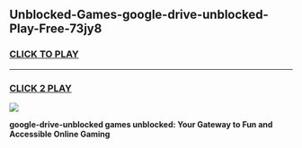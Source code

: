 
## Unblocked-Games-google-drive-unblocked-Play-Free-73jy8
<h3>
<a href="https://premium76.site?title=google-drive-unblocked&ref=21A">CLICK TO PLAY</a></h3>
<hr>

<h3>
<a href="https://premium76.site?title=google-drive-unblocked&ref=21A">CLICK 2 PLAY</a>
  
</h3>

<a href="https://premium76.site?title=google-drive-unblocked&ref=21A"><img src="https://clearcache.store/games.png"></a>


**google-drive-unblocked games unblocked: Your Gateway to Fun and Accessible Online Gaming**
